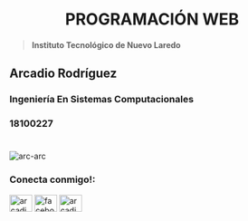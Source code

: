 <h1 align="center">PROGRAMACIÓN WEB</h1>

>#### Instituto Tecnológico de Nuevo Laredo
## Arcadio Rodríguez 
### Ingeniería En Sistemas Computacionales
### 18100227
#





<p align="left"> <img src="https://komarev.com/ghpvc/?username=arc-arc&label=Profile%20views&color=0e75b6&style=flat" alt="arc-arc" /> </p>


<h3 align="left">Conecta conmigo!:</h3>
<p align="left">
<a href="https://twitter.com/arcadio_rdz" target="blank"><img align="center" src="https://cdn.jsdelivr.net/npm/simple-icons@3.0.1/icons/twitter.svg" alt="arcadio_rdz" height="30" width="40" /></a>
<a href="https://fb.com/facebook.com/arcadio.rdz" target="blank"><img align="center" src="https://cdn.jsdelivr.net/npm/simple-icons@3.0.1/icons/facebook.svg" alt="facebook.com/arcadio.rdz" height="30" width="40" /></a>
<a href="https://instagram.com/arcadio.afk" target="blank"><img align="center" src="https://cdn.jsdelivr.net/npm/simple-icons@3.0.1/icons/instagram.svg" alt="arcadio.afk" height="30" width="40" /></a>
</p>

